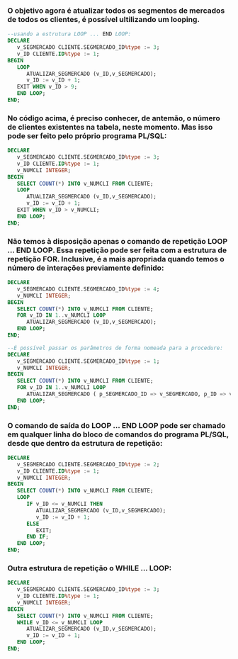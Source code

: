 ### O objetivo agora é atualizar todos os segmentos de mercados de todos os clientes, é possível ultilizando um looping.

```sql
--usando a estrutura LOOP ... END LOOP:
DECLARE
   v_SEGMERCADO CLIENTE.SEGMERCADO_ID%type := 3;
   v_ID CLIENTE.ID%type := 1;
BEGIN
   LOOP
      ATUALIZAR_SEGMERCADO (v_ID,v_SEGMERCADO);
      v_ID := v_ID + 1;
   EXIT WHEN v_ID > 9;
   END LOOP;
END;
```

### No código acima, é preciso conhecer, de antemão, o número de clientes existentes na tabela, neste momento. Mas isso pode ser feito pelo próprio programa PL/SQL:

```sql
DECLARE
   v_SEGMERCADO CLIENTE.SEGMERCADO_ID%type := 3;
   v_ID CLIENTE.ID%type := 1;
   v_NUMCLI INTEGER;
BEGIN
   SELECT COUNT(*) INTO v_NUMCLI FROM CLIENTE;
   LOOP
      ATUALIZAR_SEGMERCADO (v_ID,v_SEGMERCADO);
      v_ID := v_ID + 1;
   EXIT WHEN v_ID > v_NUMCLI;
   END LOOP;
END;
```

### Não temos à disposição apenas o comando de repetição LOOP ... END LOOP. Essa repetição pode ser feita com a estrutura de repetição FOR. Inclusive, é a mais apropriada quando temos o número de interações previamente definido:

```sql
DECLARE
   v_SEGMERCADO CLIENTE.SEGMERCADO_ID%type := 4;
   v_NUMCLI INTEGER;
BEGIN
   SELECT COUNT(*) INTO v_NUMCLI FROM CLIENTE;
   FOR v_ID IN 1..v_NUMCLI LOOP
      ATUALIZAR_SEGMERCADO (v_ID,v_SEGMERCADO);
   END LOOP;
END;
```

```sql
--É possível passar os parâmetros de forma nomeada para a procedure:
DECLARE
   v_SEGMERCADO CLIENTE.SEGMERCADO_ID%type := 1;
   v_NUMCLI INTEGER;
BEGIN
   SELECT COUNT(*) INTO v_NUMCLI FROM CLIENTE;
   FOR v_ID IN 1..v_NUMCLI LOOP
      ATUALIZAR_SEGMERCADO ( p_SEGMERCADO_ID => v_SEGMERCADO, p_ID => v_ID);
   END LOOP;
END;
```

### O comando de saída do LOOP ... END LOOP pode ser chamado em qualquer linha do bloco de comandos do programa PL/SQL, desde que dentro da estrutura de repetição:

```sql
DECLARE
   v_SEGMERCADO CLIENTE.SEGMERCADO_ID%type := 2;
   v_ID CLIENTE.ID%type := 1;
   v_NUMCLI INTEGER;
BEGIN
   SELECT COUNT(*) INTO v_NUMCLI FROM CLIENTE;
   LOOP
      IF v_ID <= v_NUMCLI THEN
         ATUALIZAR_SEGMERCADO (v_ID,v_SEGMERCADO);
         v_ID := v_ID + 1;
      ELSE
         EXIT;
      END IF;
   END LOOP;
END;
```

### Outra estrutura de repetição o WHILE ... LOOP:

```sql
DECLARE
   v_SEGMERCADO CLIENTE.SEGMERCADO_ID%type := 3;
   v_ID CLIENTE.ID%type := 1;
   v_NUMCLI INTEGER;
BEGIN
   SELECT COUNT(*) INTO v_NUMCLI FROM CLIENTE;
   WHILE v_ID <= v_NUMCLI LOOP
      ATUALIZAR_SEGMERCADO (v_ID,v_SEGMERCADO);
      v_ID := v_ID + 1;
   END LOOP;
END;
```
